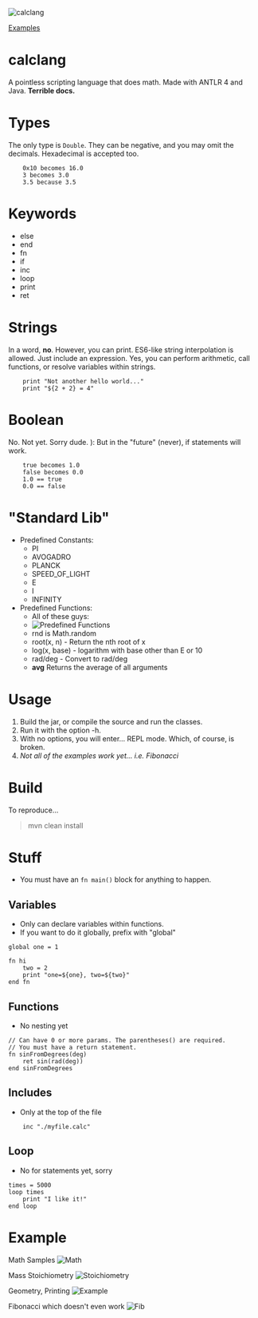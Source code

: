 ![calclang](/screenshots/geometry_output.png?raw=true "calclang")

[Examples](#example)

# calclang
A pointless scripting language that does math. Made with ANTLR 4 and Java. **Terrible docs.**

# Types
The only type is `Double`. They can be negative, and you may omit the decimals.
Hexadecimal is accepted too.
```
    0x10 becomes 16.0
    3 becomes 3.0
    3.5 because 3.5
```

# Keywords
* else
* end
* fn
* if
* inc
* loop
* print
* ret

# Strings
In a word, **no**.
However, you can print.
ES6-like string interpolation is allowed. Just include an expression.
Yes, you can perform arithmetic, call functions, or resolve variables within
strings.

```
    print "Not another hello world..."
    print "${2 + 2} = 4"
```

# Boolean
No. Not yet. Sorry dude. ):
But in the "future" (never), if statements will work.

```
    true becomes 1.0
    false becomes 0.0
    1.0 == true
    0.0 == false
```

# "Standard Lib"
* Predefined Constants:
    * PI
    * AVOGADRO
    * PLANCK
    * SPEED_OF_LIGHT
    * E
    * I
    * INFINITY
* Predefined Functions:
    * All of these guys:
    * ![Predefined Functions](/screenshots/stdfuncs.png?raw=true "Predefined Functions")
    * rnd is Math.random
    * root(x, n) - Return the nth root of x
    * log(x, base) - logarithm with base other than E or 10
    * rad/deg - Convert to rad/deg
    * **avg** Returns the average of all arguments

# Usage
1.  Build the jar, or compile the source and run the classes.
2.  Run it with the option -h.
3.  With no options, you will enter... REPL mode. Which, of course, is broken.
4.  *Not all of the examples work yet... i.e. Fibonacci*

# Build

To reproduce...

> mvn clean install

# Stuff
*   You must have an `fn main()` block for anything to happen.

## Variables
* Only can declare variables within functions.
* If you want to do it globally, prefix with "global"

```
global one = 1

fn hi
    two = 2
    print "one=${one}, two=${two}"
end fn
```

## Functions
* No nesting yet

```
// Can have 0 or more params. The parentheses() are required.
// You must have a return statement.
fn sinFromDegrees(deg)
    ret sin(rad(deg))
end sinFromDegrees
```

## Includes
* Only at the top of the file

```
    inc "./myfile.calc"
```

## Loop
* No for statements yet, sorry

```
times = 5000
loop times
    print "I like it!"
end loop
```

# Example

Math Samples
![Math](/screenshots/math.png?raw=true "Math")

Mass Stoichiometry
![Stoichiometry](/screenshots/stoichiometry_source.png?raw=true "Stoichiometry")

Geometry, Printing
![Example](/screenshots/geometry_source.png?raw=true "Example")

Fibonacci which doesn't even work
![Fib](/screenshots/fibonacci.png?raw=true "Fib")
